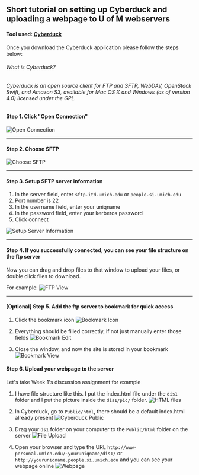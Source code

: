 ## Short tutorial on setting up Cyberduck and uploading a webpage to U of M webservers

#### Tool used: [Cyberduck](https://cyberduck.io/)

Once you download the Cyberduck application please follow the steps below:

###### What is Cyberduck?
###### Cyberduck is an open source client for FTP and SFTP, WebDAV, OpenStack Swift, and Amazon S3, available for Mac OS X and Windows (as of version 4.0) licensed under the GPL.

#### Step 1. Click "Open Connection"
![Open Connection](./pics/open_connection.png)

---

#### Step 2. Choose SFTP
![Choose SFTP](./pics/choose_sftp.png)

---

#### Step 3. Setup SFTP server information
1. In the server field, enter
``sftp.itd.umich.edu`` or ``people.si.umich.edu``
2. Port number is 22
3. In the username field, enter your uniqname
4. In the password field, enter your kerberos password
5. Click connect

![Setup Server Information](./pics/setup_server_connection.png)

---

#### Step 4. If you successfully connected, you can see your file structure on the ftp server
Now you can drag and drop files to that window to upload your files, or double click files to download.

For example:
![FTP View](./pics/ftpview.png)

---

#### [Optional] Step 5. Add the ftp server to bookmark for quick access
1. Click the bookmark icon
![Bookmark Icon](./pics/bookmarkicon.png)

2. Everything should be filled correctly, if not just manually enter those fields
![Bookmark Edit](./pics/bookmark_edit.png)

3. Close the window, and now the site is stored in your bookmark
![Bookmark View](./pics/bookmark_ready.png)

#### Step 6. Upload your webpage to the server
Let's take Week 1's discussion assignment for example  
1. I have file structure like this. I put the index.html file under the `dis1` folder and I put the picture inside the `dis1/pic/` folder.
![HTML files](./pics/html_files.png)

2. In Cyberduck, go to `Public/html`, there should be a default index.html already present
![Cyberduck Public](./pics/cyberduck_html.png)

3. Drag your `ds1` folder on your computer to the `Public/html` folder on the server
![File Upload](./pics/file_upload.png)

4. Open your browser and type the URL ````http://www-personal.umich.edu/~youruniqname/dis1/```` or ````http://youruniqname.people.si.umich.edu```` and you can see your webpage online
![Webpage](./pics/webpage.png)
